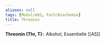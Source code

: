 ```yaml
---
aliases: null
tags: [Modul/m02, Fach/Biochemie]
title: Threonin
---
```

**Threonin (Thr, T)**:: Alkohol, Essentielle [[AS]]